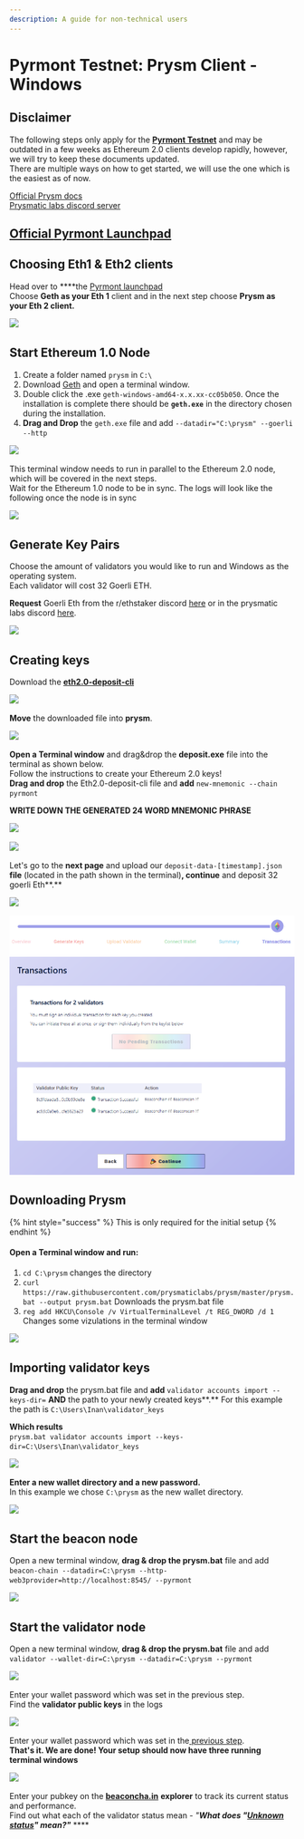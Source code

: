 ```yaml
---
description: A guide for non-technical users
---
```


# Pyrmont Testnet: Prysm Client - Windows

## Disclaimer

The following steps only apply for the [**Pyrmont Testnet**](https://pyrmont.beaconcha.in/) and may be outdated in a few weeks as Ethereum 2.0 clients develop rapidly, however, we will try to keep these documents updated.  
There are multiple ways on how to get started, we will use the one which is the easiest as of now.    
  
[Official Prysm docs](https://docs.prylabs.network/docs/getting-started)  
[Prysmatic labs discord server](https://discord.gg/wJW7Rjk)

## [Official **Pyrmont** Launchpad](https://pyrmont.launchpad.ethereum.org/)

## **Choosing Eth1 & Eth2 clients**

Head over to ****the [Pyrmont launchpad](https://pyrmont.launchpad.ethereum.org/)  
Choose **Geth as your Eth 1** client and in the next step choose **Prysm as your Eth 2 client.**

![](../.gitbook/assets/image%20%28184%29.png)

## **Start Ethereum 1.0 Node**

1. Create a folder named `prysm` in `C:\`
2. Download [Geth](https://geth.ethereum.org/downloads/) and open a terminal window.
3. Double click the .exe `geth-windows-amd64-x.x.xx-cc05b050`. Once the installation is complete there should be **`geth.exe`** in the directory chosen during the installation. 
4. **Drag and Drop** the `geth.exe` file and add `--datadir="C:\prysm" --goerli --http`

![](../.gitbook/assets/2020-11-19_14-13-02.gif)

This terminal window needs to run in parallel to the Ethereum 2.0 node, which will be covered in the next steps.   
Wait for the Ethereum 1.0 node to be in sync. The logs will look like the following once the node is in sync

![](../.gitbook/assets/image%20%28190%29.png)

## **Generate Key Pairs**

Choose the amount of validators you would like to run and Windows as the operating system.  
Each validator will cost 32 Goerli ETH.  
  
**Request** Goerli Eth from the r/ethstaker discord [here](https://discord.gg/3fAHvPD) or in the prysmatic labs discord [here](https://discord.gg/gmSMfrF).

![](../.gitbook/assets/image%20%28158%29.png)

## Creating keys

Download the [**eth2.0-deposit-cli**](https://github.com/ethereum/eth2.0-deposit-cli)

![](../.gitbook/assets/image%20%28186%29.png)

**Move** the downloaded file into **prysm**.

![](../.gitbook/assets/2020-11-18_12-02-09.gif)



**Open a Terminal window** and drag&drop the **deposit.exe** file into the terminal as shown below.  
Follow the instructions to create your Ethereum 2.0 keys!  
**Drag and drop** the Eth2.0-deposit-cli file and **add** `new-mnemonic --chain pyrmont`

**WRITE DOWN THE GENERATED 24 WORD MNEMONIC PHRASE** 

![](../.gitbook/assets/2020-11-18_12-17-59.gif)

![](../.gitbook/assets/grafik%20%288%29.png)

Let's go to the **next page** and upload our `deposit-data-[timestamp].json` **file** \(located in the path shown in the terminal\)**, continue** and deposit 32 goerli Eth**.**  


![](../.gitbook/assets/2020-08-05_12-34-29.gif)

![](../.gitbook/assets/image%20%28155%29%20%282%29.png)

## Downloading Prysm

{% hint style="success" %}
This is only required for the initial setup
{% endhint %}

#### Open a Terminal window and run: 

1.  `cd C:\prysm`  changes the directory  
2. `curl https://raw.githubusercontent.com/prysmaticlabs/prysm/master/prysm.bat --output prysm.bat` Downloads the prysm.bat file 
3. `reg add HKCU\Console /v VirtualTerminalLevel /t REG_DWORD /d 1` Changes some vizulations in the terminal window

![](../.gitbook/assets/grafik%20%287%29.png)

## Importing validator keys 

**Drag and drop** the prysm.bat file and **add** `validator accounts import --keys-dir=` **AND** the path to your newly created keys**.** For this example the path is `C:\Users\Inan\validator_keys`

**Which results**   
`prysm.bat validator accounts import --keys-dir=C:\Users\Inan\validator_keys`

![](../.gitbook/assets/2020-11-19_12-10-45.gif)

**Enter a new wallet directory and a new password.**   
In this example we chose `C:\prysm` as the new wallet directory.

![](../.gitbook/assets/grafik%20%289%29.png)

## **Start the beacon node**

Open a new terminal window, **drag & drop the prysm.bat** file and add  
`beacon-chain --datadir=C:\prysm --http-web3provider=http://localhost:8545/ --pyrmont`

![](../.gitbook/assets/2020-11-19_14-41-10.gif)

## **Start the validator node**

Open a new terminal window, **drag & drop the prysm.bat** file and add  
`validator --wallet-dir=C:\prysm --datadir=C:\prysm --pyrmont`

![](../.gitbook/assets/2020-11-19_14-54-29.gif)

Enter your wallet password which was set in the previous step.   
Find the **validator public keys** in the logs

![](../.gitbook/assets/grafik.png)

Enter your wallet password which was set in the[ previous step](https://kb.beaconcha.in/guides/tutorial-eth2-multiclient/medalla-testnet-prysm-client-windows#importing-validator-keys).   
**That's it. We are done! Your setup should now have three running terminal windows**

![](../.gitbook/assets/grafik%20%2810%29.png)

Enter your pubkey on the [**beaconcha.in**](https://pyrmont.beaconcha.in/) **explorer** to track its current status and performance.  
Find out what each of the validator status mean - _"**What does "**_[_**Unknown status**_](https://kb.beaconcha.in/ethereum-2.0-and-depositing-process)_**" mean?"**_ ****

